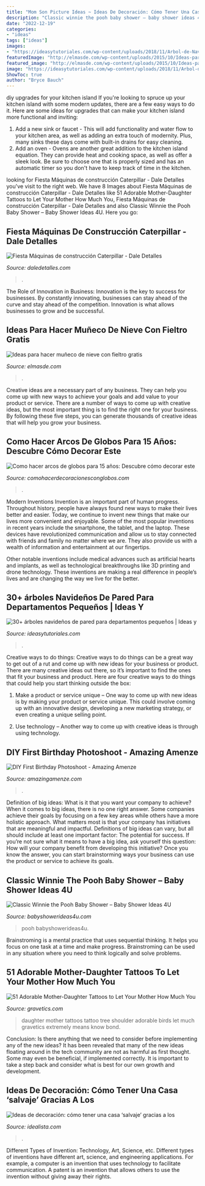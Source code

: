 ```yaml
---
title: "Mom Son Picture Ideas ~ Ideas De Decoración: Cómo Tener Una Casa ‘salvaje’ Gracias A Los"
description: "Classic winnie the pooh baby shower – baby shower ideas 4u"
date: "2022-12-19"
categories:
- "ideas"
tags: ["ideas"]
images:
- "https://ideasytutoriales.com/wp-content/uploads/2018/11/Arbol-de-Navidad-para-Pared-09.jpg"
featuredImage: "http://elmasde.com/wp-content/uploads/2015/10/Ideas-para-hacer-muñeco-de-nieve-con-fieltro-gratis02.jpg"
featured_image: "http://elmasde.com/wp-content/uploads/2015/10/Ideas-para-hacer-muñeco-de-nieve-con-fieltro-gratis02.jpg"
image: "https://ideasytutoriales.com/wp-content/uploads/2018/11/Arbol-de-Navidad-para-Pared-09.jpg"
ShowToc: true
author: "Bryce Bauch"
---
```



diy upgrades for your kitchen island
If you're looking to spruce up your kitchen island with some modern updates, there are a few easy ways to do it. Here are some ideas for upgrades that can make your kitchen island more functional and inviting: 
1. Add a new sink or faucet - This will add functionality and water flow to your kitchen area, as well as adding an extra touch of modernity. Plus, many sinks these days come with built-in drains for easy cleaning. 
2. Add an oven - Ovens are another great addition to the kitchen island equation. They can provide heat and cooking space, as well as offer a sleek look. Be sure to choose one that is properly sized and has an automatic timer so you don't have to keep track of time in the kitchen. 

	

		
looking for Fiesta Máquinas de construcción Caterpillar - Dale Detalles you've visit to the right web. We have 8 Images about Fiesta Máquinas de construcción Caterpillar - Dale Detalles like 51 Adorable Mother-Daughter Tattoos to Let Your Mother How Much You, Fiesta Máquinas de construcción Caterpillar - Dale Detalles and also Classic Winnie the Pooh Baby Shower – Baby Shower Ideas 4U. Here you go:
		
    
## Fiesta Máquinas De Construcción Caterpillar - Dale Detalles

<img loading=lazy src="https://i0.wp.com/www.daledetalles.com/wp-content/uploads/2016/02/21-4-200x300.jpg?resize=458%2C687" onerror="this.onerror=null;this.src='https://tse2.mm.bing.net/th?id=OIP.UIyuwiPMnnJM0Qg1BCEX2wAAAA&amp;pid=15.1';" alt="Fiesta Máquinas de construcción Caterpillar - Dale Detalles">

_Source: daledetalles.com_

>. 

	

The Role of Innovation in Business:
Innovation is the key to success for businesses. By constantly innovating, businesses can stay ahead of the curve and stay ahead of the competition. Innovation is what allows businesses to grow and be successful.

    
## Ideas Para Hacer Muñeco De Nieve Con Fieltro Gratis

<img loading=lazy src="http://elmasde.com/wp-content/uploads/2015/10/Ideas-para-hacer-muñeco-de-nieve-con-fieltro-gratis02.jpg" onerror="this.onerror=null;this.src='https://tse2.mm.bing.net/th?id=OIP.DCoveSKZ4bmcsV8vUAhXfgAAAA&amp;pid=15.1';" alt="Ideas para hacer muñeco de nieve con fieltro gratis">

_Source: elmasde.com_

>. 

	

Creative ideas are a necessary part of any business. They can help you come up with new ways to achieve your goals and add value to your product or service. There are a number of ways to come up with creative ideas, but the most important thing is to find the right one for your business. By following these five steps, you can generate thousands of creative ideas that will help you grow your business.

    
## Como Hacer Arcos De Globos Para 15 Años: Descubre Cómo Decorar Este

<img loading=lazy src="http://www.comohacerdecoracionesconglobos.com/wp-content/uploads/2016/09/como-hacer-arcos-de-globos-para-15-años-4.jpg" onerror="this.onerror=null;this.src='https://tse1.mm.bing.net/th?id=OIP.w_LyVZw_Q9KLx-CgBmd7ZgHaI2&amp;pid=15.1';" alt="Como hacer arcos de globos para 15 años: Descubre cómo decorar este">

_Source: comohacerdecoracionesconglobos.com_

>. 

	

Modern Inventions
Invention is an important part of human progress. Throughout history, people have always found new ways to make their lives better and easier. Today, we continue to invent new things that make our lives more convenient and enjoyable.
Some of the most popular inventions in recent years include the smartphone, the tablet, and the laptop. These devices have revolutionized communication and allow us to stay connected with friends and family no matter where we are. They also provide us with a wealth of information and entertainment at our fingertips.

Other notable inventions include medical advances such as artificial hearts and implants, as well as technological breakthroughs like 3D printing and drone technology. These inventions are making a real difference in people’s lives and are changing the way we live for the better.

    
## 30+ árboles Navideños De Pared Para Departamentos Pequeños | Ideas Y

<img loading=lazy src="https://ideasytutoriales.com/wp-content/uploads/2018/11/Arbol-de-Navidad-para-Pared-09.jpg" onerror="this.onerror=null;this.src='https://tse1.mm.bing.net/th?id=OIP.CRhI8CU9oSxAcWaNfZOP7gHaJ4&amp;pid=15.1';" alt="30+ árboles navideños de pared para departamentos pequeños | Ideas y">

_Source: ideasytutoriales.com_

>. 

	

Creative ways to do things:
Creative ways to do things can be a great way to get out of a rut and come up with new ideas for your business or product. There are many creative ideas out there, so it’s important to find the ones that fit your business and product. Here are four creative ways to do things that could help you start thinking outside the box:
1. Make a product or service unique – One way to come up with new ideas is by making your product or service unique. This could involve coming up with an innovative design, developing a new marketing strategy, or even creating a unique selling point.

2. Use technology – Another way to come up with creative ideas is through using technology.

    
## DIY First Birthday Photoshoot - Amazing Amenze

<img loading=lazy src="https://amazingamenze.com/wp-content/uploads/2020/04/first-birthday-photoshoot-300x400.jpg" onerror="this.onerror=null;this.src='https://tse4.mm.bing.net/th?id=OIP.dVmAyO6qQ_1eiQRG7qM8wwAAAA&amp;pid=15.1';" alt="DIY First Birthday Photoshoot - Amazing Amenze">

_Source: amazingamenze.com_

>. 

	

Definition of big ideas: What is it that you want your company to achieve?
When it comes to big ideas, there is no one right answer. Some companies achieve their goals by focusing on a few key areas while others have a more holistic approach. What matters most is that your company has initiatives that are meaningful and impactful. Definitions of big ideas can vary, but all should include at least one important factor: The potential for success. 
If you’re not sure what it means to have a big idea, ask yourself this question: How will your company benefit from developing this initiative? Once you know the answer, you can start brainstorming ways your business can use the product or service to achieve its goals.

    
## Classic Winnie The Pooh Baby Shower – Baby Shower Ideas 4U

<img loading=lazy src="https://babyshowerideas4u.com/wp-content/uploads/2014/09/Winnie-the-Pooh-Baby-Shower-25.jpg" onerror="this.onerror=null;this.src='https://tse2.mm.bing.net/th?id=OIP.CxaXoIetyZP9tbBZ6aJ7_AHaLH&amp;pid=15.1';" alt="Classic Winnie the Pooh Baby Shower – Baby Shower Ideas 4U">

_Source: babyshowerideas4u.com_

>pooh babyshowerideas4u. 

	

Brainstroming is a mental practice that uses sequential thinking. It helps you focus on one task at a time and make progress. Brainstroming can be used in any situation where you need to think logically and solve problems.

    
## 51 Adorable Mother-Daughter Tattoos To Let Your Mother How Much You

<img loading=lazy src="https://www.gravetics.com/wp-content/uploads/2017/07/Awesome-Tree-With-Birds-On-Shoulder-Mother-Daughter-Tattoo-Idea.jpg" onerror="this.onerror=null;this.src='https://tse2.mm.bing.net/th?id=OIP.PSe6ahlFuvpyXrfEE3HHoQHaFj&amp;pid=15.1';" alt="51 Adorable Mother-Daughter Tattoos to Let Your Mother How Much You">

_Source: gravetics.com_

>daughter mother tattoos tattoo tree shoulder adorable birds let much gravetics extremely means know bond. 

	

Conclusion: Is there anything that we need to consider before implementing any of the new ideas?
It has been revealed that many of the new ideas floating around in the tech community are not as harmful as first thought. Some may even be beneficial, if implemented correctly. It is important to take a step back and consider what is best for our own growth and development.

    
## Ideas De Decoración: Cómo Tener Una Casa ‘salvaje’ Gracias A Los

<img loading=lazy src="https://st3.idealista.com/news/archivos/2015-12/arboles_secos_04.jpg?sv=H0abTc8j" onerror="this.onerror=null;this.src='https://tse1.mm.bing.net/th?id=OIP.48aQjMJMBjNQm_ED_eIDJwHaJ4&amp;pid=15.1';" alt="Ideas de decoración: cómo tener una casa ‘salvaje’ gracias a los">

_Source: idealista.com_

>. 

	

Different Types of Invention: Technology, Art, Science, etc.
Different types of inventions have different art, science, and engineering applications. For example, a computer is an invention that uses technology to facilitate communication. A patent is an invention that allows others to use the invention without giving away their rights.

